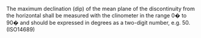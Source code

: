 The maximum declination (dip) of the mean plane of the discontinuity from the horizontal shall be measured with the clinometer in the range 0� to 90� and should be expressed in degrees as a two-digit number, e.g. 50. (ISO14689)
